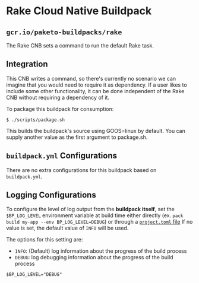 # Rake Cloud Native Buildpack

## `gcr.io/paketo-buildpacks/rake`

The Rake CNB sets a command to run the default Rake task.

## Integration

This CNB writes a command, so there's currently no scenario we can
imagine that you would need to require it as dependency. If a user likes to
include some other functionality, it can be done independent of the Rake CNB
without requiring a dependency of it.

To package this buildpack for consumption:
```
$ ./scripts/package.sh
```
This builds the buildpack's source using GOOS=linux by default. You can supply another value as the first argument to package.sh.

## `buildpack.yml` Configurations

There are no extra configurations for this buildpack based on `buildpack.yml`.

## Logging Configurations

To configure the level of log output from the **buildpack itself**, set the
`$BP_LOG_LEVEL` environment variable at build time either directly (ex. `pack
build my-app --env BP_LOG_LEVEL=DEBUG`) or through a [`project.toml`
file](https://github.com/buildpacks/spec/blob/main/extensions/project-descriptor.md)
If no value is set, the default value of `INFO` will be used.

The options for this setting are:
- `INFO`: (Default) log information about the progress of the build process
- `DEBUG`: log debugging information about the progress of the build process

```shell
$BP_LOG_LEVEL="DEBUG"
```

